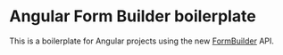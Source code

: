 # Angular Form Builder boilerplate

This is a boilerplate for Angular projects using the new [FormBuilder](https://angular.io/api/forms/FormBuilder) API.
